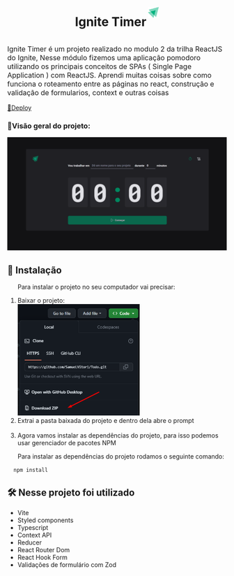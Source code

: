 <div style="display: flex; justify-content: center; align-items: center; gap: 4px">
  
  # Ignite Timer 
  <img style="margin-top:-22px" src="./src/assets/logo-ignite.svg" alt="Logo do check" width="25" height="25">
</div>

<p style="font-size: 16px"> Ignite Timer é um projeto realizado no modulo 2 da trilha ReactJS do Ignite, Nesse módulo fizemos uma aplicação pomodoro utilizando os principais conceitos de SPAs ( Single Page Application ) com ReactJS. Aprendi muitas coisas sobre como funciona o roteamento entre as páginas no react, construção e validação de formularios, context e outras coisas
</p>

<a href="https://ignite-timer-ruddy.vercel.app/">👾Deploy</a>

<h3>📌Visão geral do projeto:</h3>

![Projeto Ignite Timer](./public/ignite-timer.gif)

## 🔧 Instalação
<ol>
  <p>
  Para instalar o projeto no seu computador vai precisar: 
  </p>
  <li>Baixar o projeto:</li>
  <img src="./public/baixar.png" width="280"> <br>

  <li>Extrai a pasta baixada do projeto e dentro dela abre o prompt </li> <br>

  <li>Agora vamos instalar as dependências do projeto, para isso podemos usar gerenciador de pacotes NPM</li>
  <p>Para instalar as dependências do projeto rodamos o seguinte comando:</p>
</ol>

  ```sh
    npm install
  ```

## 🛠️ Nesse projeto foi utilizado
<ul>
<li>Vite</li>
<li>Styled components</li>
<li>Typescript</li>
<li>Context API </li>
<li>Reducer </li>
<li>React Router Dom </li>
<li>React Hook Form </li>
<li>Validações de formulário com Zod</li>
</ul>